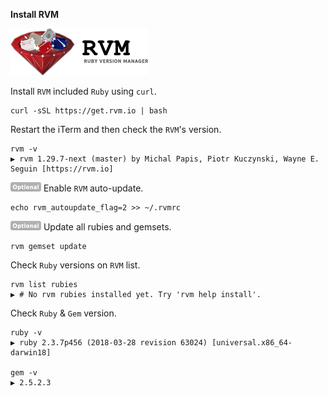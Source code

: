 **Install RVM**

![RVM](/README/images/1-2-rvm-logo.png)

Install `RVM` included `Ruby` using `curl`.
```
curl -sSL https://get.rvm.io | bash
```

Restart the iTerm and then check the `RVM`'s version.
```
rvm -v
▶ rvm 1.29.7-next (master) by Michal Papis, Piotr Kuczynski, Wayne E. Seguin [https://rvm.io]
```

![Optional](/README/images/optional.png) Enable `RVM` auto-update.
```
echo rvm_autoupdate_flag=2 >> ~/.rvmrc
```

![Optional](/README/images/optional.png) Update all rubies and gemsets.
```
rvm gemset update
```

Check `Ruby` versions on `RVM` list.
```
rvm list rubies
▶ # No rvm rubies installed yet. Try 'rvm help install'.
```

Check `Ruby` & `Gem` version.
```
ruby -v
▶ ruby 2.3.7p456 (2018-03-28 revision 63024) [universal.x86_64-darwin18]

gem -v
▶ 2.5.2.3
```
